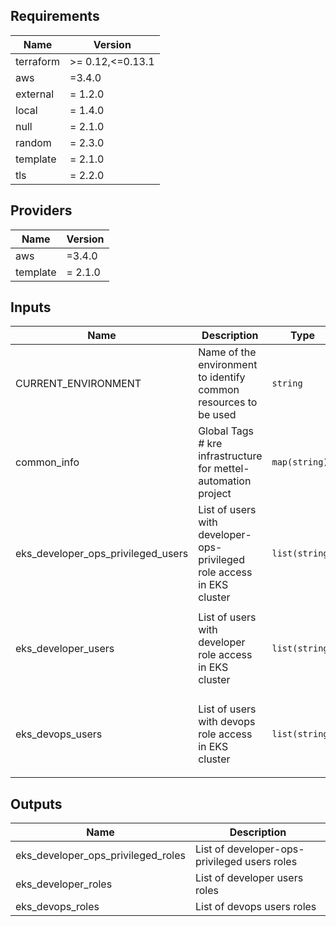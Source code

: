 ## Requirements

| Name | Version |
|------|---------|
| terraform | >= 0.12,<=0.13.1 |
| aws | =3.4.0 |
| external | = 1.2.0 |
| local | = 1.4.0 |
| null | = 2.1.0 |
| random | = 2.3.0 |
| template | = 2.1.0 |
| tls | = 2.2.0 |

## Providers

| Name | Version |
|------|---------|
| aws | =3.4.0 |
| template | = 2.1.0 |

## Inputs

| Name | Description | Type | Default | Required |
|------|-------------|------|---------|:--------:|
| CURRENT\_ENVIRONMENT | Name of the environment to identify common resources to be used | `string` | `"dev"` | no |
| common\_info | Global Tags # kre infrastructure for mettel-automation project | `map(string)` | <pre>{<br>  "project": "mettel-automation-kre",<br>  "provisioning": "Terraform"<br>}</pre> | no |
| eks\_developer\_ops\_privileged\_users | List of users with developer-ops-privileged role access in EKS cluster | `list(string)` | <pre>[<br>  "xisco.capllonch",<br>  "xoan.mallon.developer"<br>]</pre> | no |
| eks\_developer\_users | List of users with developer role access in EKS cluster | `list(string)` | <pre>[<br>  "brandon.samudio",<br>  "daniel.fernandez",<br>  "joseluis.vega",<br>  "sancho.munoz"<br>]</pre> | no |
| eks\_devops\_users | List of users with devops role access in EKS cluster | `list(string)` | <pre>[<br>  "alberto.iglesias",<br>  "angel.costales",<br>  "angel.luis.piquero",<br>  "xoan.mallon.devops"<br>]</pre> | no |

## Outputs

| Name | Description |
|------|-------------|
| eks\_developer\_ops\_privileged\_roles | List of developer-ops-privileged users roles |
| eks\_developer\_roles | List of developer users roles |
| eks\_devops\_roles | List of devops users roles |

